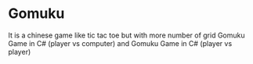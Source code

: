 # Gomuku
It is a chinese game like tic tac toe but with more number of grid
Gomuku Game in C# (player vs computer)
and Gomuku Game in C# (player vs player)
